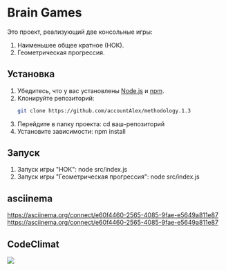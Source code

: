 # Brain Games

Это проект, реализующий две консольные игры:
1. Наименьшее общее кратное (НОК).
2. Геометрическая прогрессия.

## Установка

1. Убедитесь, что у вас установлены [Node.js](https://nodejs.org/) и [npm](https://www.npmjs.com/).
2. Клонируйте репозиторий:
   ```bash
   git clone https://github.com/accountAlex/methodology.1.3
3. Перейдите в папку проекта: cd ваш-репозиторий
4. Установите зависимости: npm install

## Запуск

1. Запуск игры "НОК": node src/index.js
2. Запуск игры "Геометрическая прогрессия": node src/index.js

## asciinema

https://asciinema.org/connect/e60f4460-2565-4085-9fae-e5649a811e87
https://asciinema.org/connect/e60f4460-2565-4085-9fae-e5649a811e87

## CodeClimat

<a href="https://codeclimate.com/github/accountAlex/methodology.1.3/maintainability"><img src="https://api.codeclimate.com/v1/badges/45d78109810179ece13a/maintainability" /></a>
